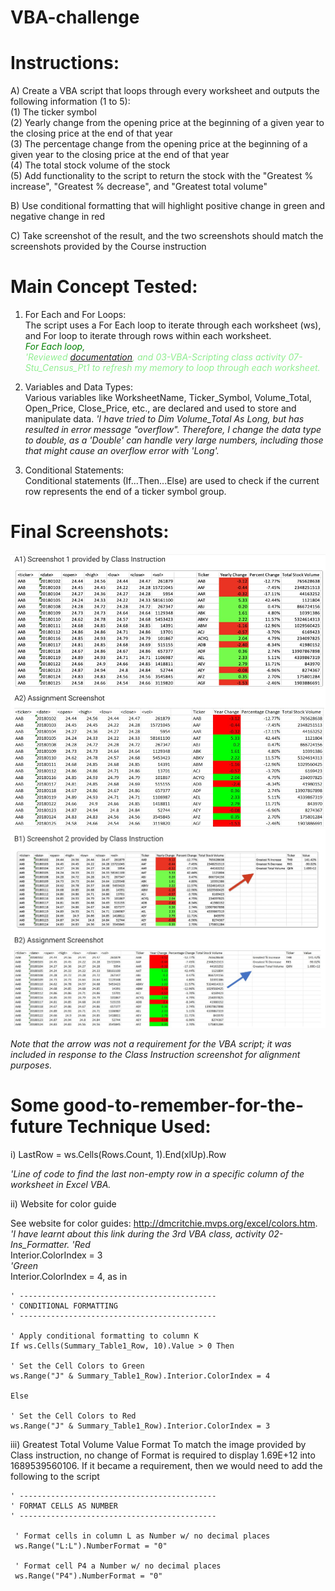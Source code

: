 # VBA-challenge

# Instructions:

A) Create a VBA script that loops through every worksheet and outputs the following information (1 to 5):  
(1) The ticker symbol  
(2) Yearly change from the opening price at the beginning of a given year to the closing price at the end of that year  
(3) The percentage change from the opening price at the beginning of a given year to the closing price at the end of that year  
(4) The total stock volume of the stock  
(5) Add functionality to the script to return the stock with the "Greatest % increase", "Greatest % decrease", and "Greatest total volume"  

B) Use conditional formatting that will highlight positive change in green and negative change in red

C) Take screenshot of the result, and the two screenshots should match the screenshots provided by the Course instruction

# Main Concept Tested:

1) For Each and For Loops:  
The script uses a For Each loop to iterate through each worksheet (ws), and For loop to iterate through rows within each worksheet.  
*<span style="color:green">For Each loop,</span>*  
<span style="color:lightgreen">*'Reviewed [documentation](https://support.microsoft.com/en-us/help/142126/macro-to-loop-through-all-worksheets-in-a-workbook), and 03-VBA-Scripting class activity 07-Stu_Census_Pt1 to refresh my memory to loop through each worksheet.*

3) Variables and Data Types:  
Various variables like WorksheetName, Ticker_Symbol, Volume_Total, Open_Price, Close_Price, etc., are declared and used to store and manipulate data.
*'I have tried to Dim Volume_Total As Long, but has resulted in error message "overflow". Therefore, I change the data type to double, as a 'Double' can handle very large numbers, including those that might cause an overflow error with 'Long'.*

4) Conditional Statements:  
Conditional statements (If...Then...Else) are used to check if the current row represents the end of a ticker symbol group.

# Final Screenshots:
![Assignment_Screenshot1](https://github.com/vanillatyy1/VBA-challenge/blob/main/Stock_Ticker_Screenshot_1.jpg)
![Assignment_Screenshot2](https://github.com/vanillatyy1/VBA-challenge/blob/main/Stock_Ticker_Screenshot_2.jpg)
  
*Note that the arrow was not a requirement for the VBA script; it was included in response to the Class Instruction screenshot for alignment purposes.*

# Some good-to-remember-for-the-future Technique Used:
i) LastRow = ws.Cells(Rows.Count, 1).End(xlUp).Row

*'Line of code to find the last non-empty row in a specific column of the worksheet in Excel VBA.*

ii) Website for color guide

See website for color guides: http://dmcritchie.mvps.org/excel/colors.htm.  
*'I have learnt about this link during the 3rd VBA class, activity 02-Ins_Formatter.*
*'Red*  
  Interior.ColorIndex = 3  
*'Green*  
  Interior.ColorIndex = 4, as in  

    ' --------------------------------------------
    ' CONDITIONAL FORMATTING
    ' --------------------------------------------

    ' Apply conditional formatting to column K
    If ws.Cells(Summary_Table1_Row, 10).Value > 0 Then
    
    ' Set the Cell Colors to Green
    ws.Range("J" & Summary_Table1_Row).Interior.ColorIndex = 4
                
    Else
    
    ' Set the Cell Colors to Red
    ws.Range("J" & Summary_Table1_Row).Interior.ColorIndex = 3

iii) Greatest Total Volume Value Format
To match the image provided by Class instruction, no change of Format is required to display 1.69E+12 into 1689539560106.
If it became a requirement, then we would need to add the following to the script

    ' --------------------------------------------
    ' FORMAT CELLS AS NUMBER
    ' --------------------------------------------

     ' Format cells in column L as Number w/ no decimal places
     ws.Range("L:L").NumberFormat = "0"
        
     ' Format cell P4 a Number w/ no decimal places
     ws.Range("P4").NumberFormat = "0"


